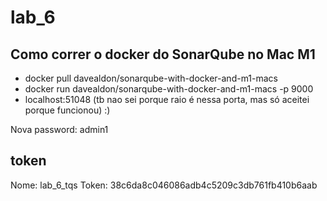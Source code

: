 # lab_6

## Como correr o docker do SonarQube no Mac M1
 - docker pull davealdon/sonarqube-with-docker-and-m1-macs
 - docker run davealdon/sonarqube-with-docker-and-m1-macs -p 9000
 - localhost:51048 (tb nao sei porque raio é nessa porta, mas só aceitei porque funcionou) :)

Nova password: admin1

## token

Nome: lab_6_tqs
Token: 38c6da8c046086adb4c5209c3db761fb410b6aab